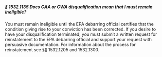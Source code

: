 ##### § 1532.1135 Does CAA or CWA disqualification mean that I must remain ineligible? #####

You must remain ineligible until the EPA debarring official certifies that the condition giving rise to your conviction has been corrected. If you desire to have your disqualification terminated, you must submit a written request for reinstatement to the EPA debarring official and support your request with persuasive documentation. For information about the process for reinstatement see §§ 1532.1205 and 1532.1300.